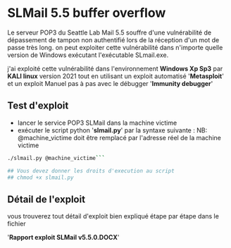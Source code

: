 # SLMail 5.5 buffer overflow

Le serveur POP3 du Seattle Lab Mail 5.5 souffre d'une vulnérabilité de dépassement de tampon non authentifié lors de la réception d'un mot de passe très long. on peut  exploiter cette vulnérabilité dans n'importe quelle version de Windows exécutant l'exécutable SLmail.exe.

j'ai exploité cette vulnérabilité dans l'environnement **Windows Xp Sp3** par **KALI linux** version 2021 tout en utilisant un exploit automatisé '**Metasploit**' et un exploit Manuel pas à pas avec le débugger '**Immunity debugger**' 

## Test d'exploit

* lancer le service POP3 SLMail dans la machine victime 
* exécuter le script python '**slmail.py**' par la syntaxe suivante :
NB: @machine_victime doit être remplacé par l'adresse réel de la machine victime 

```bash
./slmail.py @machine_victime```

## Vous devez donner les droits d'execution au script 
## chmod +x slmail.py

```

## Détail de l'exploit 
vous trouverez tout détail d'exploit bien expliqué étape par étape dans le fichier 

'**Rapport exploit SLMail v5.5.0.DOCX**' 

